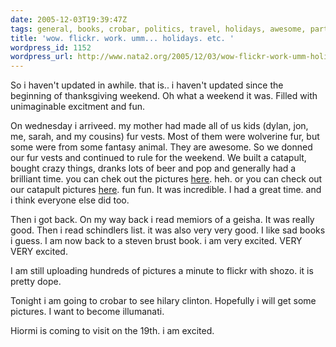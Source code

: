 ```yaml
---
date: 2005-12-03T19:39:47Z
tags: general, books, crobar, politics, travel, holidays, awesome, party
title: 'wow. flickr. work. umm... holidays. etc. '
wordpress_id: 1152
wordpress_url: http://www.nata2.org/2005/12/03/wow-flickr-work-umm-holidays-etc/
---
```


So i haven't updated in awhile. that is.. i haven't updated since the beginning of thanksgiving weekend. Oh what a weekend it was. Filled with unimaginable excitment and fun. 

On wednesday i arriveed. my mother had made all of us kids (dylan, jon, me, sarah, and my cousins) fur vests. Most of them were wolverine fur, but some were from some fantasy animal. They are awesome. So we donned our fur vests and continued to rule for the weekend. We built a catapult, bought crazy things, dranks lots of beer and pop and generally had a brilliant time. you can chek out the pictures  <a href="http://nata2.org/photos/album/reed-family-fantasy-thanksgiving-weekend/">here</a>. heh. or you can check out our catapult pictures <a href="http://nata2.org/photos/album/reed-family-catapult-action/">here</a>. fun fun. It was incredible. I had a great time. and i think everyone else did too. 

Then i got back. On my way back i read memiors of a geisha. It was really good. Then i read schindlers list. it was also very very good. I like sad books i guess. I am now back to a steven brust book. i am very excited. VERY VERY excited. 

I am still uploading hundreds of pictures a minute to flickr with shozo. it is pretty dope. 

Tonight i am going to crobar to see hilary clinton. Hopefully i will get some pictures. I want to become illumanati.

Hiormi is coming to visit on the 19th. i am excited. 
